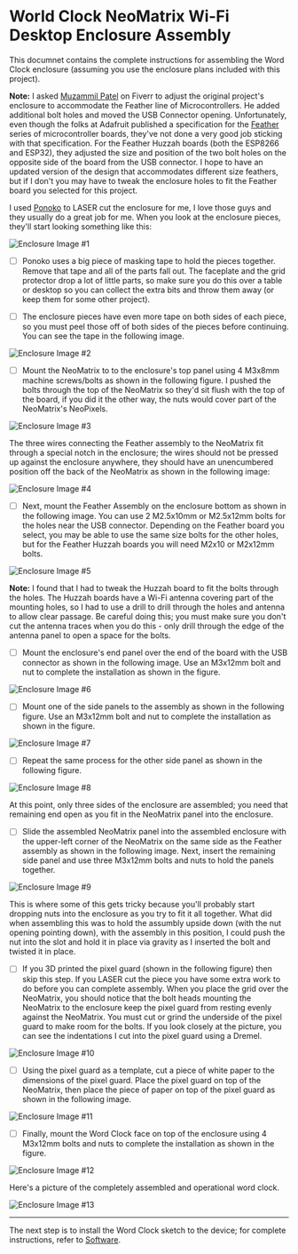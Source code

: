# World Clock NeoMatrix Wi-Fi Desktop Enclosure Assembly

This documnet contains the complete instructions for assembling the Word Clock enclosure (assuming you use the enclosure plans included with this project).

**Note:** I asked [Muzammil Patel](https://www.fiverr.com/muzammil_patel) on Fiverr to adjust the original project's enclosure to accommodate the Feather line of Microcontrollers. He added additional bolt holes and moved the USB Connector opening. Unfortunately, even though the folks at Adafruit published a specification for the [Feather](https://learn.adafruit.com/adafruit-feather/feather-specification) series of microcontroller boards, they've not done a very good job sticking with that specification. For the Feather Huzzah boards (both the ESP8266 and ESP32), they adjusted the size and position of the two bolt holes on the opposite side of the board from the USB connector. I hope to have an updated version of the design that accommodates different size feathers, but if I don't you may have to tweak the enclosure holes to fit the Feather board you selected for this project.

I used [Ponoko](https://www.ponoko.com/) to LASER cut the enclosure for me, I love those guys and they usually do a great job for me. When you look at the enclosure pieces, they'll start looking something like this:

![Enclosure Image #1](images/enclosure-assembly-01.jpg)

- [ ] Ponoko uses a big piece of masking tape to hold the pieces together. Remove that tape and all of the parts fall out. The faceplate and the grid protector drop a lot of little parts, so make sure you do this over a table or desktop so you can collect the extra bits and throw them away (or keep them for some other project).

- [ ] The enclosure pieces have even more tape on both sides of each piece, so you must peel those off of both sides of the pieces before continuing. You can see the tape in the following image.

![Enclosure Image #2](images/enclosure-assembly-02.jpg)

- [ ] Mount the NeoMatrix to to the enclosure's top panel using 4 M3x8mm machine screws/bolts as shown in the following figure. I pushed the bolts through the top of the NeoMatrix so they'd sit flush with the top of the board, if you did it the other way, the nuts would cover part of the NeoMatrix's NeoPixels. 

![Enclosure Image #3](images/enclosure-assembly-03.jpg)

The three wires connecting the Feather assembly to the NeoMatrix fit through a special notch in the enclosure; the wires should not be pressed up against the enclosure anywhere, they should have an unencumbered position off the back of the NeoMatrix as shown in the following image:

![Enclosure Image #4](images/enclosure-assembly-04.jpg)

- [ ] Next, mount the Feather Assembly on the enclosure bottom as shown in the following image. You can use 2 M2.5x10mm or M2.5x12mm bolts for the holes near the USB connector. Depending on the Feather board you select, you may be able to use the same size bolts for the other holes, but for the Feather Huzzah boards you will need M2x10 or M2x12mm bolts.

![Enclosure Image #5](images/enclosure-assembly-05.jpg)

**Note:** I found that I had to tweak the Huzzah board to fit the bolts through the holes. The Huzzah boards have a Wi-Fi antenna covering part of the mounting holes, so I had to use a drill to drill through the holes and antenna to allow clear passage. Be careful doing this; you must make sure you don't cut the antenna traces when you do this - only drill through the edge of the antenna panel to open a space for the bolts.

- [ ] Mount the enclosure's end panel over the end of the board with the USB connector as shown in the following image. Use an M3x12mm bolt and nut to complete the installation as shown in the figure.

![Enclosure Image #6](images/enclosure-assembly-06.jpg)

- [ ] Mount one of the side panels to the assembly as shown in the following figure. Use an M3x12mm bolt and nut to complete the installation as shown in the figure.

![Enclosure Image #7](images/enclosure-assembly-07.jpg)

- [ ] Repeat the same process for the other side panel as shown in the following figure. 

![Enclosure Image #8](images/enclosure-assembly-08.jpg)

At this point, only three sides of the enclosure are assembled; you need that remaining end open as you fit in the NeoMatrix panel into the enclosure.

- [ ] Slide the assembled NeoMatrix panel into the assembled enclosure with the upper-left corner of the NeoMatrix on the same side as the Feather assembly as shown in the following image. Next, insert the remaining side panel and use three M3x12mm bolts and nuts to hold the panels together. 

![Enclosure Image #9](images/enclosure-assembly-09.jpg)

This is where some of this gets tricky because you'll probably start dropping nuts into the enclosure as you try to fit it all together. What did when assembling this was to hold the assumbly upside down (with the nut opening pointing down), with the assembly in this position, I could push the nut into the slot and hold it in place via gravity as I inserted the bolt and twisted it in place. 

- [ ] If you 3D printed the pixel guard  (shown in the following figure) then skip this step. If you LASER cut the piece you have some extra work to do before you can complete assembly. When you place the grid over the NeoMatrix, you should notice that the bolt heads mounting the NeoMatrix to the enclosure keep the pixel guard from resting evenly against the NeoMatrix. You must cut or grind the underside of the pixel guard to make room for the bolts. If you look closely at the picture, you can see the indentations I cut into the pixel guard using a Dremel. 

![Enclosure Image #10](images/enclosure-assembly-10.jpg)

- [ ] Using the pixel guard as a template, cut a piece of white paper to the dimensions of the pixel guard. Place the pixel guard on top of the NeoMatrix, then place the piece of paper on top of the pixel guard as shown in the following image.

![Enclosure Image #11](images/enclosure-assembly-11.jpg)

- [ ] Finally, mount the Word Clock face on top of the enclosure using 4 M3x12mm bolts and nuts to complete the installation as shown in the figure.

![Enclosure Image #12](images/enclosure-assembly-12.jpg)

Here's a picture of the completely assembled and operational word clock.

![Enclosure Image #13](images/enclosure-assembly-13.jpg)

---

The next step is to install the Word Clock sketch to the device; for complete instructions, refer to [Software](software.md).